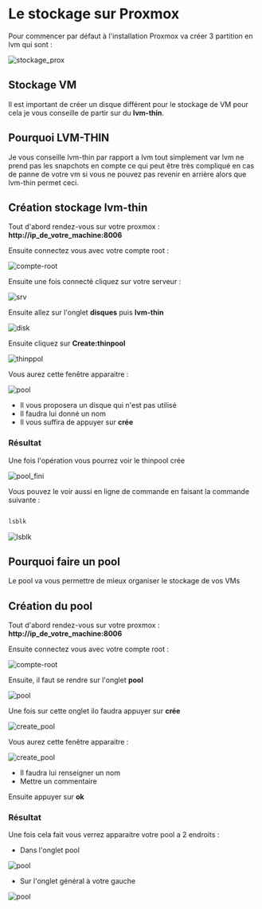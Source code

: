 # Le stockage sur Proxmox 

Pour commencer par défaut à l'installation Proxmox va créer 3 partition en lvm qui sont :

![stockage_prox](/images/stockage_prox.jpg)

## Stockage VM

Il est important de créer un disque différent pour le stockage de VM pour cela je vous conseille de partir sur du **lvm-thin**.

## Pourquoi LVM-THIN

Je vous conseille lvm-thin par rapport a lvm tout simplement var lvm ne prend pas les snapchots en compte ce qui peut être très compliqué en cas de panne de votre vm si vous ne pouvez pas revenir en arrière alors que lvm-thin permet ceci.

## Création stockage lvm-thin 

Tout d'abord rendez-vous sur votre proxmox : **http://ip_de_votre_machine:8006**

Ensuite connectez vous avec votre compte root : 

![compte-root](../../../images/connection_web_prox.jpg)

Ensuite une fois connecté cliquez sur votre serveur : 

![srv](../../../images/nom_srv_prox.jpg)

Ensuite allez sur l'onglet **disques** puis **lvm-thin**

![disk](../../../images/rdv_disk.jpg)

Ensuite cliquez sur **Create:thinpool**

![thinppol](../../../images/lvm-thin.jpg)

Vous aurez cette fenêtre apparaitre : 

![pool](../../../images/thin_pool.jpg)

- Il vous proposera un disque qui n'est pas utilisé
- Il faudra lui donné un nom 
- Il vous suffira de appuyer sur **crée**
  
### Résultat 

Une fois l'opération vous pourrez voir le thinpool crée 

![pool_fini](../../../images/pool_fini.jpg)

Vous pouvez le voir aussi en ligne de commande en faisant la commande suivante : 

~~~bash

lsblk

~~~

![lsblk](../../../lsbl.jpg)


## Pourquoi faire un pool 

Le pool va vous permettre de mieux organiser le stockage de vos VMs

## Création du pool 

Tout d'abord rendez-vous sur votre proxmox : **http://ip_de_votre_machine:8006**

Ensuite connectez vous avec votre compte root : 

![compte-root](../../../images/connection_web_prox.jpg)


Ensuite, il faut se rendre sur l'onglet **pool**

![pool](../../../images/pool.jpg)

Une fois sur cette onglet ilo faudra appuyer sur **crée**

![create_pool](../../../images/create_pool1.jpg)

Vous aurez cette fenêtre apparaitre : 

![create_pool](../../../images/create_pool2.jpg)

- Il faudra lui renseigner un nom 
- Mettre un commentaire 

Ensuite appuyer sur **ok**

### Résultat

Une fois cela fait vous verrez apparaitre votre pool a 2 endroits : 

- Dans l'onglet pool 
  
![pool](../../../images/create_pool1.jpg)

- Sur l'onglet général à votre gauche 

![pool](../../../images/onglet_pool.jpg)



